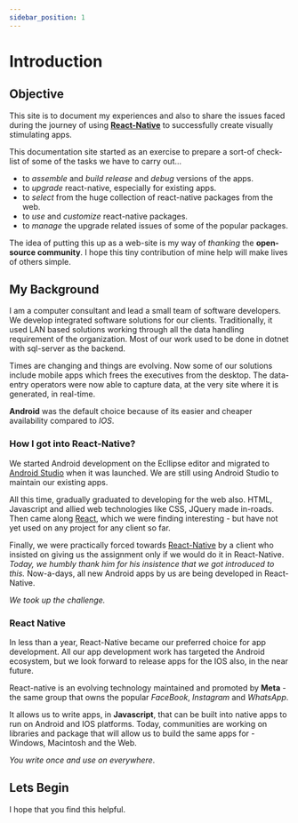 ```yaml
---
sidebar_position: 1
---
```


# Introduction

## Objective

This site is to document my experiences and also to share the issues faced during the journey of using **[React-Native](https://reactnative.dev)** to successfully create visually stimulating apps.

This documentation site started as an exercise to prepare a sort-of check-list of some of the tasks we have to carry out...
* to *assemble* and *build* *release* and *debug* versions of the apps.
* to *upgrade* react-native, especially for existing apps.
* to *select* from the huge collection of react-native packages from the web.
* to *use* and *customize* react-native packages.
* to *manage* the upgrade related issues of some of the popular packages.

The idea of putting this up as a web-site is my way of *thanking* the **open-source community**. I hope this tiny contribution of mine help will make lives of others simple.

## My Background

I am a computer consultant and lead a small team of software developers. We develop integrated software solutions for our clients. Traditionally, it used LAN based solutions working through all the data handling requirement of the organization. Most of our work used to be done in dotnet with sql-server as the backend. 

Times are changing and things are evolving. Now some of our solutions include mobile apps which frees the executives from the desktop. The data-entry operators were now able to capture data, at the very site where it is generated, in real-time.

**Android** was the default choice because of its easier and cheaper availability compared to *IOS*.

### How I got into React-Native?

We started Android development on the Ecllipse editor and migrated to [Android Studio](http://[develop.android.com](https://developer.android.com/studio)) when it was launched. We are still using Android Studio to maintain our existing apps.

All this time, gradually graduated to developing for the web also. HTML, Javascript and allied web technologies like CSS, JQuery made in-roads. Then came along [React](https://reactjs.com), which we were finding interesting - but have not yet used on any project for any client so far. 

Finally, we were practically forced towards [React-Native](https://reactnative.dev) by a client who insisted on giving us the assignment only if we would do it in React-Native. *Today, we humbly thank him for his insistence that we got introduced to this.* Now-a-days, all new Android apps by us are being developed in React-Native.

*We took up the challenge.*

### React Native

In less than a year, React-Native became our preferred choice for app development. All our app development work has targeted the Android ecosystem, but we look forward to release apps for the IOS also, in the near future.

React-native is an evolving technology maintained and promoted by **Meta** - the same group that owns the popular *FaceBook*, *Instagram* and *WhatsApp*. 

It allows us to write apps, in **Javascript**, that can be built into native apps to run on Android and IOS platforms. Today, communities are working on libraries and package that will allow us to build the same apps for - Windows, Macintosh and the Web.

*You write once and use on everywhere*.

## Lets Begin

I hope that you find this helpful.